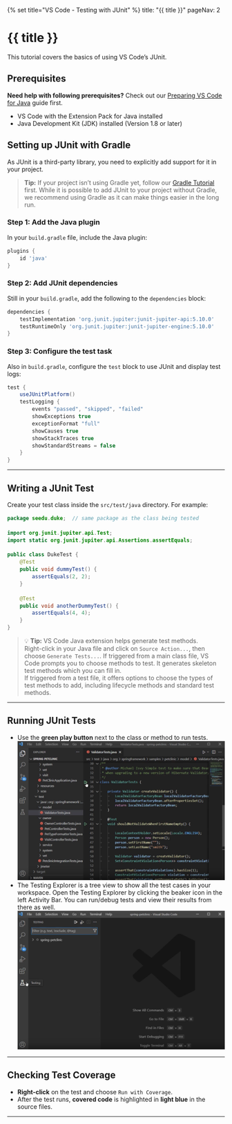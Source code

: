 {% set title="VS Code - Testing with JUnit" %}
<frontmatter>
  title: "{{ title }}"
  pageNav: 2
</frontmatter>

<include src="vscode.md#wip-warning" />

# {{ title }}

This tutorial covers the basics of using VS Code’s JUnit. 

## Prerequisites

<div id="vsc-java-prereq">

<box type="tip" seamless>

**Need help with following prerequisites?** Check out our [Preparing VS Code for Java](vscPreparingForJava.html) guide first.
</box>

* VS Code with the Extension Pack for Java installed
* Java Development Kit (JDK) installed (Version 1.8 or later)
</div>

## Setting up JUnit with Gradle

As JUnit is a third-party library, you need to explicitly add support for it in your project.

> **Tip:** If your project isn’t using Gradle yet, follow our [Gradle Tutorial](gradle.html) first. While it is possible to add JUnit to your project without Gradle, we recommend using Gradle as it can make things easier in the long run.

### Step 1: Add the Java plugin

In your `build.gradle` file, include the Java plugin:

```groovy
plugins {
    id 'java'
}
```

### Step 2: Add JUnit dependencies

Still in your `build.gradle`, add the following to the `dependencies` block:

```groovy
dependencies {
    testImplementation 'org.junit.jupiter:junit-jupiter-api:5.10.0'
    testRuntimeOnly 'org.junit.jupiter:junit-jupiter-engine:5.10.0'
}
```

### Step 3: Configure the test task

Also in `build.gradle`, configure the `test` block to use JUnit and display test logs:

```groovy
test {
    useJUnitPlatform()
    testLogging {
        events "passed", "skipped", "failed"
        showExceptions true
        exceptionFormat "full"
        showCauses true
        showStackTraces true
        showStandardStreams = false
    }
}
```

---

## Writing a JUnit Test

Create your test class inside the `src/test/java` directory. For example:

```java
package seedu.duke;  // same package as the class being tested

import org.junit.jupiter.api.Test;
import static org.junit.jupiter.api.Assertions.assertEquals;

public class DukeTest {
    @Test
    public void dummyTest() {
        assertEquals(2, 2);
    }

    @Test
    public void anotherDummyTest() {
        assertEquals(4, 4);
    }
}
```

> 💡 **Tip:** VS Code Java extension helps generate test methods.  
> Right-click in your Java file and click on `Source Action...`, then choose `Generate Tests...`.
> If triggered from a main class file, VS Code prompts you to choose methods to test. It generates skeleton test methods which you can fill in.  
> If triggered from a test file, it offers options to choose the types of test methods to add, including lifecycle methods and standard test methods.


---

## Running JUnit Tests

- Use the **green play button** next to the class or method to run tests.
![VS Code Run Tests](images/vscJUnit/vscRunTest.png)
- The Testing Explorer is a tree view to show all the test cases in your workspace.
Open the Testing Explorer by clicking the beaker icon in the left Activity Bar. You can run/debug tests and view their results from there as well.
![VS Code Testing Explorer](images/vscJUnit/vscTestingExplorer.png)
---

## Checking Test Coverage

- **Right-click** on the test and choose `Run with Coverage`.
- After the test runs, **covered code** is highlighted in **light blue** in the source files.

---